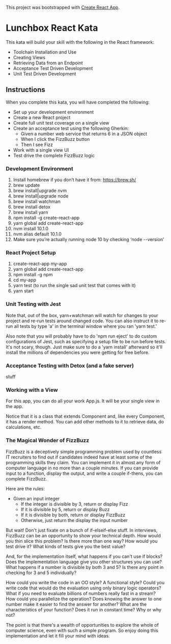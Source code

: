 This project was bootstrapped with [Create React App](https://github.com/facebookincubator/create-react-app).

# Lunchbox React Kata

This kata will build your skill with the following in the React framework:

* Toolchain Installation and Use
* Creating Views
* Retrieving Data from an Endpoint
* Acceptance Test Driven Development
* Unit Test Driven Development

## Instructions

When you complete this kata, you will have completed the following:

* Set up your development environment
* Create a new React project
* Create full unit test coverage on a single view
* Create an acceptance test using the following Gherkin:
    * Given a number web service that returns 6 in a JSON object
    * When I click the FizzBuzz button
    * Then I see Fizz
* Work with a single view UI
* Test drive the complete FizzBuzz logic

### Development Environment
[Installing Node.js with NVM]: https://gist.github.com/d2s/372b5943bce17b964a79
[Installing yarn package management etc]: https://yarnpkg.com/lang/en/docs/install/#mac-stable
[Installing detox for acceptance tests]: https://github.com/wix/detox/blob/master/docs/Introduction.GettingStarted.md

1. Install homebrew if you don’t have it from:  https://brew.sh/
2. brew update
3. brew install|upgrade nvm
4. brew install|upgrade node
5. brew install watchman
6. brew install detox
7. brew install yarn
8. npm install -g create-react-app
9. yarn global add create-react-app
10. nvm install 10.1.0
11. nvm alias default 10.1.0
12. Make sure you’re actually running node 10 by checking ‘node --version’


### React Project Setup
[Brief React Installation Instructions]: https://reactjs.org/docs/add-react-to-a-new-app.html
1. create-react-app my-app
2. yarn global add create-react-app
3. npm install -g npm
4. cd my-app
5. yarn test (to run the single sad unit test that comes with it)
6. yarn start

### Unit Testing with Jest
[Testing React with Jest]: https://facebook.github.io/jest/docs/en/tutorial-react.html

Note that, out of the box, yarn+watchman will watch for changes to your project and re-run
tests around changed code.  You can also instruct it to re-run all tests by type 'a' in
the terminal window where you ran 'yarn test.'

Also note that you will probably have to do 'npm run eject' to do custom configurations
of Jest, such as specifying a setup file to be run before tests.  It's not scary, though.
Just make sure to do a 'yarn install' afterward so it'll install the millions of 
dependencies you were getting for free before.

### Acceptance Testing with Detox (and a fake server)
stuff

### Working with a View
For this app, you can do all your work App.js.  It will be your single view in the app.

Notice that it is a class that extends Component and, like every Component, it has a render
method.  You can add other methods to it to retrieve data, do calculations, etc.

### The Magical Wonder of FizzBuzz
FizzBuzz is a deceptively simple programming problem used by countless
IT recruiters to find out if candidates indeed have at least some of the
programming skills they claim.  You can implement it in almost any form
of computer language in no more than a couple minutes.  If you can provide
input to a function, display the output, and write a couple if-thens, you 
can complete FizzBuzz.

Here are the rules:
* Given an input integer
    * If the integer is divisible by 3, return or display Fizz
    * If it is divisible by 5, return or display Buzz
    * If it is divisible by both, return or display FizzBuzz
    * Otherwise, just return the display the input number
    
But wait!  Don't just fixate on a bunch of if-elseif-else stuff.  In interviews,
FizzBuzz can be an opportunity to show your technical depth.  How would you
thin slice this problem?  Is there more than one way?  How would you test
drive it?  What kinds of tests give you the best value?

And, for the implementation itself, what happens if you can't use if blocks?
Does the implementation language give you other structures you can use?
What happens if a number is divisible by both 3 and 5?  Is there any point
in checking for 3 and 5 individually?  

How could you write the code in an
OO style?  A functional style?  Could you write code that would do the
evaluation using only binary logic operators?  What if you need to evaluate
billions of numbers really fast in a stream?  How could you parallelize the
operation?  Does knowing the answer to one number make it easier to find
the answer for another?  What are the characteristics of your function?
Does it run in constant time?  Why or why not?

The point is that there's a wealth of opportunities to explore the whole of 
computer science, even with such a simple program.  So enjoy doing this
implementation and let it fill your mind with ideas.

